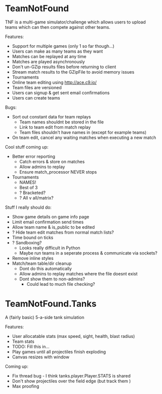 TeamNotFound
============

TNF is a multi-game simulator/challenge which allows users to upload teams which
can then compete against other teams.

Features:
  * Support for multiple games (only 1 so far though...)
  * Users can make as many teams as they want
  * Matches can be replayed at any time
  * Matches are played asynchronously
  * Don't un-GZip results files before returning to client
  * Stream match results to the GZipFile to avoid memory issues
  * Tournaments
  * Online team editing using http://ace.c9.io/
  * Team files are versioned
  * Users can signup & get sent email confirmations
  * Users can create teams

Bugs:
  * Sort out constant data for team replays
    * Team names shouldnt be stored in the file
    * Link to team edit from match replay
    * Team files shouldn't have names in (except for example teams)
  * On team edit, cancel any waiting matches when executing a new match

Cool stuff coming up:
  * Better error reporting
    * Catch errors & store on matches
    * Allow admins to replay
    * Ensure match_processor NEVER stops
  * Tournaments
    * NAMES!
    * Best of 3
    * ? Bracketed?
    * ? All v all/matrix?

Stuff I really should do:
  * Show game details on game info page
  * Limit email confirmation send times
  * Allow team name & is_public to be edited
  * ? Hide team edit matches from normal match lists?
  * Time bound on ticks
  * ? Sandboxing?
    * Looks really difficult in Python
    * Maybe run teams in a seperate process & communicate via sockets?
  * Remove inline styles
  * Match/team table/dir cleanup
    * Dont do this automatically
    * Allow admins to replay matches where the file doesnt exist
    * Dont show them to non-admins?
      * Could lead to much file checking?


TeamNotFound.Tanks
==================

A (fairly basic) 5-a-side tank simulation

Features:
  * User allocatable stats (max speed, sight, health, blast radius)
  * Team stats
  * TODO: Fill this in...
  * Play games until all projectiles finish exploding
  * Canvas resizes with window

Coming up:
  * Fix thread bug - I think tanks.player.Player.STATS is shared
  * Don't show projectiles over the field edge (but track them )
  * Max proofing
